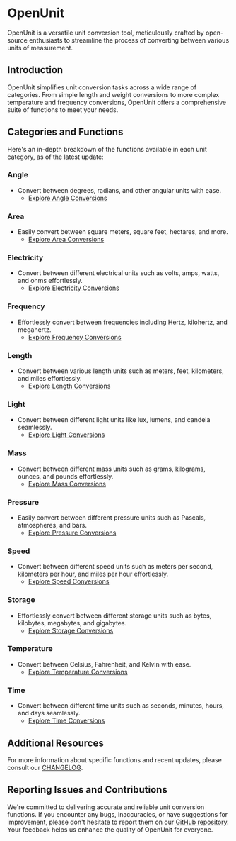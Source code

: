 # OpenUnit

OpenUnit is a versatile unit conversion tool, meticulously crafted by open-source enthusiasts to streamline the process of converting between various units of measurement.

## Introduction

OpenUnit simplifies unit conversion tasks across a wide range of categories. From simple length and weight conversions to more complex temperature and frequency conversions, OpenUnit offers a comprehensive suite of functions to meet your needs.

## Categories and Functions

Here's an in-depth breakdown of the functions available in each unit category, as of the latest update:

### Angle
- Convert between degrees, radians, and other angular units with ease.
  - [Explore Angle Conversions](/lib/angle)

### Area
- Easily convert between square meters, square feet, hectares, and more.
  - [Explore Area Conversions](/lib/area)

### Electricity
- Convert between different electrical units such as volts, amps, watts, and ohms effortlessly.
  - [Explore Electricity Conversions](/lib/electricity)

### Frequency
- Effortlessly convert between frequencies including Hertz, kilohertz, and megahertz.
  - [Explore Frequency Conversions](/lib/frequency)

### Length
- Convert between various length units such as meters, feet, kilometers, and miles effortlessly.
  - [Explore Length Conversions](/lib/length)

### Light
- Convert between different light units like lux, lumens, and candela seamlessly.
  - [Explore Light Conversions](/lib/light)

### Mass
- Convert between different mass units such as grams, kilograms, ounces, and pounds effortlessly.
  - [Explore Mass Conversions](/lib/mass)

### Pressure
- Easily convert between different pressure units such as Pascals, atmospheres, and bars.
  - [Explore Pressure Conversions](/lib/pressure)

### Speed
- Convert between different speed units such as meters per second, kilometers per hour, and miles per hour effortlessly.
  - [Explore Speed Conversions](/lib/speed)

### Storage
- Effortlessly convert between different storage units such as bytes, kilobytes, megabytes, and gigabytes.
  - [Explore Storage Conversions](/lib/storage)

### Temperature
- Convert between Celsius, Fahrenheit, and Kelvin with ease.
  - [Explore Temperature Conversions](/lib/temperature)

### Time
- Convert between different time units such as seconds, minutes, hours, and days seamlessly.
  - [Explore Time Conversions](/lib/time)

## Additional Resources

For more information about specific functions and recent updates, please consult our [CHANGELOG](ttps://github.com/kadircelkx/openunit/blob/stable/CHANGELOG.md).

## Reporting Issues and Contributions

We're committed to delivering accurate and reliable unit conversion functions. If you encounter any bugs, inaccuracies, or have suggestions for improvement, please don't hesitate to report them on our [GitHub repository](https://github.com/kadircelkx/openunit/issues). Your feedback helps us enhance the quality of OpenUnit for everyone.